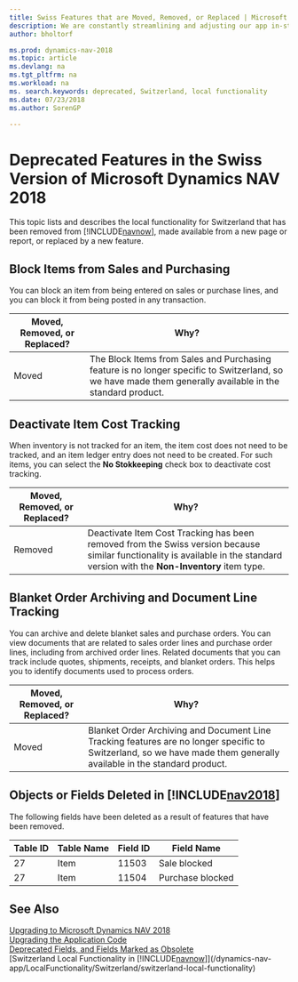 ```yaml
---
title: Swiss Features that are Moved, Removed, or Replaced | Microsoft Docs
description: We are constantly streamlining and adjusting our app in-step with market developments. Read about the features for Switzerland that we have moved, removed, or replaced.
author: bholtorf

ms.prod: dynamics-nav-2018
ms.topic: article
ms.devlang: na
ms.tgt_pltfrm: na
ms.workload: na
ms. search.keywords: deprecated, Switzerland, local functionality
ms.date: 07/23/2018
ms.author: SorenGP

---
```


# Deprecated Features in the Swiss Version of Microsoft Dynamics NAV 2018
This topic lists and describes the local functionality for Switzerland that has been removed from [!INCLUDE[navnow](includes/navnow_md.md)], made available from a new page or report, or replaced by a new feature.

## Block Items from Sales and Purchasing
You can block an item from being entered on sales or purchase lines, and you can block it from being posted in any transaction.

|Moved, Removed, or Replaced?|Why?|
|----|----|
|Moved| The Block Items from Sales and Purchasing feature is no longer specific to Switzerland, so we have made them generally available in the standard product. |

## Deactivate Item Cost Tracking
When inventory is not tracked for an item, the item cost does not need to be tracked, and an item ledger entry does not need to be created. For such items, you can select the **No Stokkeeping** check box to deactivate cost tracking.

|Moved, Removed, or Replaced?|Why?|
|----|----|
|Removed| Deactivate Item Cost Tracking has been removed from the Swiss version because similar functionality is available in the standard version with the **Non-Inventory** item type. |

## Blanket Order Archiving and Document Line Tracking
You can archive and delete blanket sales and purchase orders. You can view documents that are related to sales order lines and purchase order lines, including from archived order lines. Related documents that you can track include quotes, shipments, receipts, and blanket orders. This helps you to identify documents used to process orders.

|Moved, Removed, or Replaced?|Why?|
|----|----|
|Moved| Blanket Order Archiving and Document Line Tracking features are no longer specific to Switzerland, so we have made them generally available in the standard product. |

## Objects or Fields Deleted in [!INCLUDE[nav2018](includes/nav2018_md.md)]
The following fields have been deleted as a result of features that have been removed.  

|Table ID|Table Name|Field ID|Field Name|
|--------|--------|----------|----------|
|27|Item|11503|Sale blocked|
|27|Item|11504|Purchase blocked|

## See Also
[Upgrading to Microsoft Dynamics NAV 2018](upgrading-to-microsoft-dynamics-nav.md)  
[Upgrading the Application Code](upgrading-the-application-code.md)  
[Deprecated Fields, and Fields Marked as Obsolete](deprecated-fields.md)  
[Switzerland Local Functionality in [!INCLUDE[navnow](includes/navnow_md.md)]](/dynamics-nav-app/LocalFunctionality/Switzerland/switzerland-local-functionality)  
